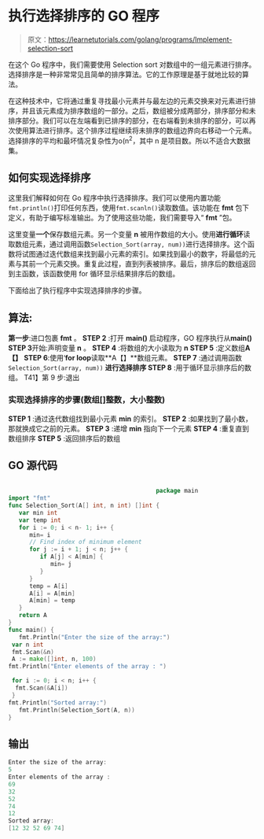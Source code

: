 # 执行选择排序的 GO 程序

> 原文：<https://learnetutorials.com/golang/programs/Implement-selection-sort>

在这个 Go 程序中，我们需要使用 Selection sort 对数组中的一组元素进行排序。选择排序是一种非常常见且简单的排序算法。它的工作原理是基于就地比较的算法。

在这种技术中，它将通过重复寻找最小元素并与最左边的元素交换来对元素进行排序，并且该元素成为排序数组的一部分。之后，数组被分成两部分，排序部分和未排序部分。我们可以在左端看到已排序的部分，在右端看到未排序的部分，可以再次使用算法进行排序。这个排序过程继续将未排序的数组边界向右移动一个元素。选择排序的平均和最坏情况复杂性为ο(n<sup>2</sup>，其中 n 是项目数。所以不适合大数据集。

## 如何实现选择排序

这里我们解释如何在 Go 程序中执行选择排序。我们可以使用内置功能`fmt.println()`打印任何东西，使用`fmt.scanln()`读取数值。该功能在 **fmt** 包下定义，有助于编写标准输出。为了使用这些功能，我们需要导入“ **fmt** ”包。

这里变量**一个**保存数组元素。另一个变量 **n** 被用作数组的大小。使用**进行循环**读取数组元素，通过调用函数`Selection_Sort(array, num))`进行选择排序。这个函数将试图通过迭代数组来找到最小元素的索引。如果找到最小的数字，将最低的元素与其前一个元素交换。重复此过程，直到列表被排序。最后，排序后的数组返回到主函数，该函数使用 for 循环显示结果排序后的数组。

下面给出了执行程序中实现选择排序的步骤。

## 算法:

**第一步**:进口包裹 **fmt** 。
**STEP 2** :打开 **main()** 启动程序，GO 程序执行从**main()**
**STEP 3**开始:声明变量 **n** 。
**STEP 4** :将数组的大小读取为 **n**
**STEP 5** :定义数组**A【】**
**STEP 6**:使用‘**for loop**读取**A【】**数组元素。
**STEP 7** :通过调用函数`Selection_Sort(array, num))`
**进行选择排序 STEP 8** :用于循环显示排序后的数组。
T41】第 9 步:退出

### 实现选择排序的步骤(数组[]整数，大小整数)

**STEP 1** :通过迭代数组找到最小元素 **min** 的索引。
**STEP 2** :如果找到了最小数，那就换成它之前的元素。
**STEP 3** :递增 **min** 指向下一个元素
**STEP 4** :重复直到数组排序
**STEP 5** :返回排序后的数组

## GO 源代码

```go

                                          package main
import "fmt"
func Selection_Sort(A[] int, n int) []int {
   var min int
   var temp int
   for i := 0; i < n- 1; i++ {
      min= i
      // Find index of minimum element
      for j := i + 1; j < n; j++ {
         if A[j] < A[min] {
            min= j
         }
      }
      temp = A[i]
      A[i] = A[min]
      A[min] = temp
   }
   return A
}
func main() {
   fmt.Println("Enter the size of the array:")
 var n int
 fmt.Scan(&n)
 A := make([]int, n, 100)
fmt.Println("Enter elements of the array : ")

 for i := 0; i < n; i++ {
  fmt.Scan(&A[i])
 }
fmt.Println("Sorted array:")
   fmt.Println(Selection_Sort(A, n))
} 

```

## 输出

```go
Enter the size of the array:
5
Enter elements of the array : 
69
32
52
74
12
Sorted array:
[12 32 52 69 74]
```